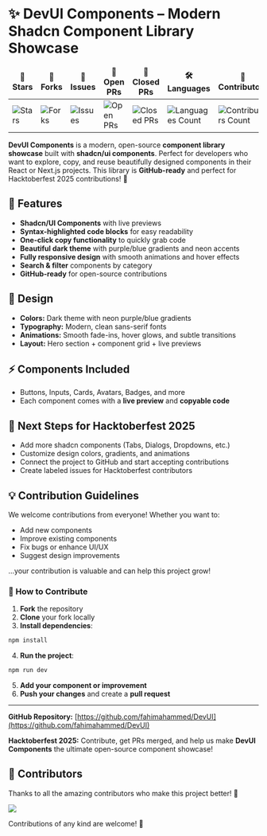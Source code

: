 # ✨ DevUI Components – Modern Shadcn Component Library Showcase

<table align="center">
    <thead align="center">
        <tr>
            <td><b>🌟 Stars</b></td>
            <td><b>🍴 Forks</b></td>
            <td><b>🐛 Issues</b></td>
            <td><b>🔔 Open PRs</b></td>
            <td><b>🔕 Closed PRs</b></td>
            <td><b>🛠️ Languages</b></td>
            <td><b>👥 Contributors</b></td>
        </tr>
     </thead>
    <tbody>
         <tr>
            <td><img alt="Stars" src="https://img.shields.io/github/stars/fahimahammed/DevUI?style=flat&logo=github"/></td>
            <td><img alt="Forks" src="https://img.shields.io/github/forks/fahimahammed/DevUI?style=flat&logo=github"/></td>
            <td><img alt="Issues" src="https://img.shields.io/github/issues/fahimahammed/DevUI?style=flat&logo=github"/></td>
            <td><img alt="Open PRs" src="https://img.shields.io/github/issues-pr/fahimahammed/DevUI?style=flat&logo=github"/></td>
            <td><img alt="Closed PRs" src="https://img.shields.io/github/issues-pr-closed/fahimahammed/DevUI?style=flat&color=critical&logo=github"/></td>
            <td><img alt="Languages Count" src="https://img.shields.io/github/languages/count/fahimahammed/DevUI?style=flat&color=green&logo=github"></td>
            <td><img alt="Contributors Count" src="https://img.shields.io/github/contributors/fahimahammed/DevUI?style=flat&color=blue&logo=github"/></td>
        </tr>
    </tbody>
</table>

**DevUI Components** is a modern, open-source **component library showcase** built with **shadcn/ui components**. Perfect for developers who want to explore, copy, and reuse beautifully designed components in their React or Next.js projects. This library is **GitHub-ready** and perfect for Hacktoberfest 2025 contributions! 🚀

## 🌟 Features

* **Shadcn/UI Components** with live previews
* **Syntax-highlighted code blocks** for easy readability
* **One-click copy functionality** to quickly grab code
* **Beautiful dark theme** with purple/blue gradients and neon accents
* **Fully responsive design** with smooth animations and hover effects
* **Search & filter** components by category
* **GitHub-ready** for open-source contributions

## 🎨 Design

* **Colors:** Dark theme with neon purple/blue gradients
* **Typography:** Modern, clean sans-serif fonts
* **Animations:** Smooth fade-ins, hover glows, and subtle transitions
* **Layout:** Hero section + component grid + live previews

## ⚡ Components Included

* Buttons, Inputs, Cards, Avatars, Badges, and more
* Each component comes with a **live preview** and **copyable code**

## 📌 Next Steps for Hacktoberfest 2025

* Add more shadcn components (Tabs, Dialogs, Dropdowns, etc.)
* Customize design colors, gradients, and animations
* Connect the project to GitHub and start accepting contributions
* Create labeled issues for Hacktoberfest contributors

## 💡 Contribution Guidelines

We welcome contributions from everyone! Whether you want to:

* Add new components
* Improve existing components
* Fix bugs or enhance UI/UX
* Suggest design improvements

…your contribution is valuable and can help this project grow!

### 🚀 How to Contribute

1. **Fork** the repository
2. **Clone** your fork locally
3. **Install dependencies**:

```bash
npm install
```

4. **Run the project**:

```bash
npm run dev
```

5. **Add your component or improvement**
6. **Push your changes** and create a **pull request**

---

**GitHub Repository:** [https://github.com/fahimahammed/DevUI](https://github.com/fahimahammed/DevUI)

**Hacktoberfest 2025:** Contribute, get PRs merged, and help us make **DevUI Components** the ultimate open-source component showcase!


## 👥 Contributors

Thanks to all the amazing contributors who make this project better! 💜

<a href="https://github.com/fahimahammed/DevUI/graphs/contributors">
  <img src="https://contrib.rocks/image?repo=fahimahammed/DevUI" />
</a>

<br>

Contributions of any kind are welcome! 🎉




